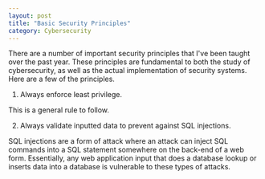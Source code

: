 ```yaml
---
layout: post 
title: "Basic Security Principles"
category: Cybersecurity
---
```


There are a number of important security principles that I've been taught over the past year. These principles are fundamental to both the study of cybersecurity, as well as the actual implementation of security systems. Here are a few of the principles. 

1. Always enforce least privilege. 

This is a general rule to follow.

2. Always validate inputted data to prevent against SQL injections. 

SQL injections are a form of attack where an attack can inject SQL commands into a SQL statement somewhere on the back-end of a web form. Essentially, any web application input that does a database lookup or inserts data into a database is vulnerable to these types of attacks. 

